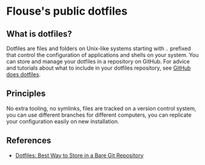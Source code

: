 # Flouse's public dotfiles

## What is dotfiles?
Dotfiles are files and folders on Unix-like systems starting with `.` prefixed that control the configuration of applications and shells on your system. You can store and manage your dotfiles in a repository on GitHub. For advice and tutorials about what to include in your dotfiles repository, see [GitHub does dotfiles](https://dotfiles.github.io/).

## Principles
No extra tooling, no symlinks,
files are tracked on a version control system,
you can use different branches for different computers,
you can replicate your configuration easily on new installation.

## References
- [Dotfiles: Best Way to Store in a Bare Git Repository](https://www.atlassian.com/git/tutorials/dotfiles)
